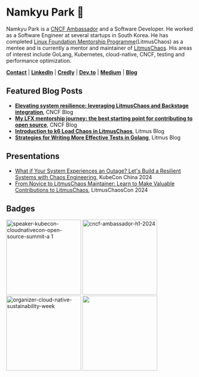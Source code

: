 # Namkyu Park 🚀

Namkyu Park is a [CNCF Ambassador](https://www.cncf.io/people/ambassadors/?p=namkyu-park) and a Software Developer. He worked as a Software Engineer at several startups in South Korea. He has completed [Linux Foundation Mentorship Programme](https://mentorship.lfx.linuxfoundation.org/project/a222f58a-08ee-4727-80c8-41c4d6f5a2a9)(LitmusChaos) as a mentee and is currently a mentor and maintainer of [LitmusChaos](https://litmuschaos.io/). His areas of interest include GoLang, Kubernetes, cloud-native, CNCF, testing and performance optimization.

**[Contact](mailto:lak9348@gmail.com)** | **[LinkedIn](https://www.linkedin.com/in/namkyupark1999)** | **[Credly](https://www.credly.com/users/namkyu-park.b80fffaf/badges)** | **[Dev.to](https://dev.to/namkyu1999)** | **[Medium](https://medium.com/@loyle)** | **[Blog](https://namkyu1999.github.io/)**

## Featured Blog Posts
- **[Elevating system resilience: leveraging LitmusChaos and Backstage integration](https://www.cncf.io/blog/2024/04/01/elevating-system-resilience-leveraging-litmuschaos-and-backstage-integration/)**, CNCF Blog
- **[My LFX mentorship journey: the best starting point for contributing to open source](https://www.cncf.io/blog/2023/05/30/my-lfx-mentorship-journey-the-best-starting-point-for-contributing-to-open-source/)**, CNCF Blog
- **[Introduction to k6 Load Chaos in LitmusChaos](https://dev.to/litmus-chaos/introduction-to-k6-load-chaos-in-litmuschaos-4l2k)**, Litmus Blog
- **[Strategies for Writing More Effective Tests in Golang](https://dev.to/litmus-chaos/strategies-for-writing-more-effective-tests-in-golang-1fma)**, Litmus Blog

## Presentations
- [What if Your System Experiences an Outage? Let's Build a Resilient Systems with Chaos Engineering](https://youtu.be/3mjGEh905u4?feature=shared), KubeCon China 2024
- [From Novice to LitmusChaos Maintainer: Learn to Make Valuable Contributions to LitmusChaos](https://community.cncf.io/events/details/cncf-virtual-project-events-2024-hosted-by-cncf-presents-litmuschaoscon-virtual/), LitmusChaosCon 2024

## Badges
<img alt="speaker-kubecon-cloudnativecon-open-source-summit-a 1" src="https://github.com/user-attachments/assets/afe5dae5-711a-4fed-b874-aa618e2af106" width="200">
<img alt="cncf-ambassador-h1-2024" src="https://github.com/user-attachments/assets/6842f633-5f40-4935-b7de-601a74bb6d84" width="200">
<img alt="organizer-cloud-native-sustainability-week" src="https://github.com/user-attachments/assets/a42f199f-32d1-4a87-bfdf-62a0cb4cb556" width="200">
<img alt="" src="https://github.com/user-attachments/assets/ec4f3392-de87-43b9-b308-89c538a61b95" width="200">
